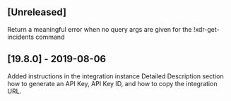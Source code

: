 ## [Unreleased]
Return a meaningful error when no query args are given for the !xdr-get-incidents command 


## [19.8.0] - 2019-08-06
Added instructions in the integration instance Detailed Description section how to generate an API Key, API Key ID, and how to copy the integration URL.
